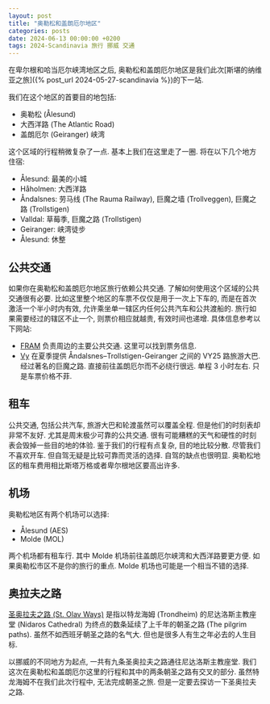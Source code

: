 ```yaml
---
layout: post
title: "奥勒松和盖朗厄尔地区"
categories: posts
date: 2024-06-13 00:00:00 +0200
tags: 2024-Scandinavia 旅行 挪威 交通
---
```


在卑尔根和哈当厄尔峡湾地区之后, 奥勒松和盖朗厄尔地区是我们此次[斯堪的纳维亚之旅]({% post_url 2024-05-27-scandinavia %})的下一站.

我们在这个地区的首要目的地包括:

* 奥勒松 (Ålesund)
* 大西洋路 (The Atlantic Road)
* 盖朗厄尔 (Geiranger) 峡湾

这个区域的行程稍微复杂了一点. 基本上我们在这里走了一圈. 将在以下几个地方住宿:

* Ålesund: 最美的小城
* Håholmen: 大西洋路
* Åndalsnes: 劳马线 (The Rauma Railway), 巨魔之墙 (Trollveggen), 巨魔之路 (Trollstigen)
* Valldal: 草莓季, 巨魔之路 (Trollstigen)
* Geiranger: 峡湾徒步
* Ålesund: 休整

## 公共交通

如果你在奥勒松和盖朗厄尔地区旅行依赖公共交通. 了解如何使用这个区域的公共交通很有必要. 比如这里整个地区的车票不仅仅是用于一次上下车的, 而是在首次激活一个半小时内有效, 允许乘坐单一辖区内任何公共汽车和公共渡船的. 旅行如果需要经过的辖区不止一个, 则票价相应就越贵, 有效时间也递增. 具体信息参考以下网站:

* [FRAM](https://frammr.no/billettar/) 负责周边的主要公共交通. 这里可以找到票务信息.
* [Vy](https://www.vybuss.com/destinations/geiranger/) 在夏季提供 Åndalsnes–Trollstigen-Geiranger 之间的 VY25 路旅游大巴. 经过著名的巨魔之路. 直接前往盖朗厄尔而不必绕行很远. 单程 3 小时左右. 只是车票价格不菲.

## 租车

公共交通, 包括公共汽车, 旅游大巴和轮渡虽然可以覆盖全程. 但是他们的时刻表却非常不友好. 尤其是周末极少可靠的公共交通. 很有可能糟糕的天气和硬性的时刻表会毁掉一些目的地的体验. 鉴于我们的行程有点复杂, 目的地比较分散. 尽管我们不喜欢开车. 但自驾无疑是比较可靠而灵活的选择. 自驾的缺点也很明显. 奥勒松地区的租车费用相比斯塔万格或者卑尔根地区要高出许多.

## 机场

奥勒松地区有两个机场可以选择:

* Ålesund (AES)
* Molde (MOL)

两个机场都有租车行. 其中 Molde 机场前往盖朗厄尔峡湾和大西洋路要更方便. 如果奥勒松市区不是你的旅行的重点. Molde 机场也可能是一个相当不错的选择.

## 奥拉夫之路

[圣奥拉夫之路 (St. Olav Ways)](https://www.pilegrimsleden.no/en) 是指以特龙海姆 (Trondheim) 的尼达洛斯主教座堂 (Nidaros Cathedral) 为终点的数条延续了上千年的朝圣之路 (The pilgrim paths). 虽然不如西班牙朝圣之路的名气大. 但也是很多人有生之年必去的人生目标.

以挪威的不同地方为起点, 一共有九条圣奥拉夫之路通往尼达洛斯主教座堂. 我们这次在奥勒松和盖朗厄尔这里的行程和其中的两条朝圣之路有交叉的部分. 虽然特龙海姆不在我们此次行程中, 无法完成朝圣之旅. 但是一定要去探访一下圣奥拉夫之路.

